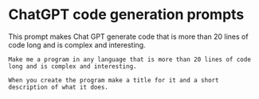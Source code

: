 # ChatGPT code generation prompts


This prompt makes Chat GPT generate code that is more than 20 lines of code long and is complex and interesting.

```
Make me a program in any language that is more than 20 lines of code long and is complex and interesting.

When you create the program make a title for it and a short description of what it does.
```